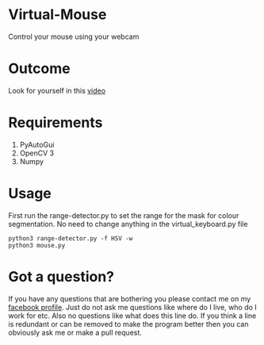 # Virtual-Mouse
Control your mouse using your webcam

# Outcome
Look for yourself in this <a href = "https://drive.google.com/open?id=1ZS_N9vGJhL1mRunQuEtEOheGPO5V3LKw">video</a>

# Requirements
1. PyAutoGui<br>
2. OpenCV 3<br>
3. Numpy<br>

# Usage
First run the range-detector.py to set the range for the mask for colour segmentation. No need to change anything in the virtual_keyboard.py file

    python3 range-detector.py -f HSV -w
    python3 mouse.py

# Got a question?
If you have any questions that are bothering you please contact me on my <a href = "http://www.facebook.com/dibakar.saha.750">facebook profile</a>. Just do not ask me questions like where do I live, who do I work for etc. Also no questions like what does this line do. If you think a line is redundant or can be removed to make the program better then you can obviously ask me or make a pull request.
